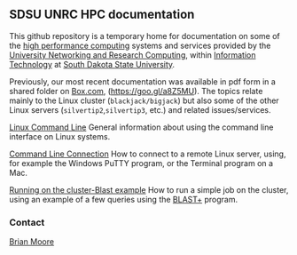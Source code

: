 ## SDSU UNRC HPC documentation

This github repository is a temporary home for documentation on some
of the [high performance
computing](https://www.sdstate.edu/information-technology/hpc-cluster-computing)
systems and services provided by the [University Networking and
Research
Computing](https://www.sdstate.edu/information-technology/university-networking-and-research-computing),
within [Information
Technology](https://www.sdstate.edu/information-technology) at [South
Dakota State University](https://www.sdstate.edu).

Previously, our most recent documentation was available in pdf form in
a shared folder on
[Box.com](https://sdsu.app.box.com/s/aet477q974ad872vz4v7v24jq5vxer6u),
(https://goo.gl/a8Z5MU).  The topics relate mainly to the Linux
cluster (`blackjack/bigjack`) but also some of the other Linux servers
(`silvertip2`,`silvertip3`, etc.) and related issues/services.

[Linux Command Line](linux_command_line/linux_cmd.md) General information about using the command line interface on Linux systems.

[Command Line Connection](connecting/CLI-Instructions.md) How to connect to a remote Linux server, using, for example the Windows PuTTY program, or the Terminal program on a Mac.

[Running on the cluster-Blast example](cluster/blast.md) How to run a simple job on the cluster, using an example of a few queries using the [BLAST+](https://blast.ncbi.nlm.nih.gov/Blast.cgi?PAGE_TYPE=BlastDocs&DOC_TYPE=Download) program.



### Contact

[Brian Moore](https://www.sdstate.edu/directory/brian-moore)
